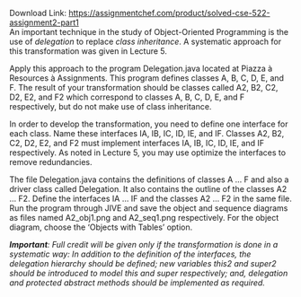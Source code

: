 Download Link: https://assignmentchef.com/product/solved-cse-522-assignment2-part1
<br>
An important technique in the study of Object-Oriented Programming is the use of <em>delegation</em> to replace <em>class inheritance</em>.   A systematic approach for this transformation was given in Lecture 5.

Apply this approach to the program Delegation.java located at Piazza à Resources à Assignments.  This program defines classes A, B, C, D, E, and F.  The result of your transformation should be classes called A2, B2, C2, D2, E2, and F2 which correspond to classes A, B, C, D, E, and F respectively, but do not make  use of class inheritance.

In order to develop the transformation, you need to define one interface for each class.  Name these interfaces IA, IB, IC, ID, IE, and IF.   Classes A2, B2, C2, D2, E2, and F2 must implement interfaces IA, IB, IC, ID, IE, and IF respectively.  As noted in Lecture 5, you may use optimize the interfaces to remove redundancies.

The file Delegation.java contains the definitions of classes A … F and also a driver class called Delegation.  It also contains the outline of the classes A2 … F2.   Define the interfaces IA … IF and the classes A2 … F2 in the same file.    Run the program through JIVE and save the object and sequence diagrams as files named A2_obj1.png and A2_seq1.png respectively.   For the object diagram, choose the ‘Objects with Tables’ option.




<strong><em>Important</em></strong><em>:  Full credit will be given only if the transformation is done in a systematic way: In addition to the definition of the interfaces, the delegation hierarchy should be defined; new variables this2 and super2 should be introduced to model this and super respectively; and, delegation and protected abstract methods should be implemented as required. </em>